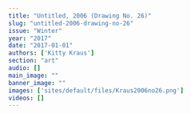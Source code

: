 ```yaml
---
title: "Untitled, 2006 (Drawing No. 26)"
slug: "untitled-2006-drawing-no-26"
issue: "Winter"
year: "2017"
date: "2017-01-01"
authors: ['Kitty Kraus']
section: "art"
audio: []
main_image: ""
banner_image: ""
images: ['sites/default/files/Kraus2006no26.png']
videos: []
---
```


